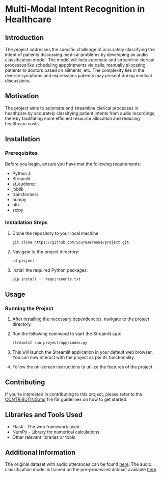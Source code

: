 # Multi-Modal Intent Recognition in Healthcare

## Introduction
The project addresses the specific challenge of accurately classifying the intent of patients discussing medical problems by developing an audio classification model. The model will help automate and streamline clerical processes like scheduling appointments via calls, manually allocating patients to doctors based on ailments, etc. The complexity lies in the diverse symptoms and expressions patients may present during medical discussions.

## Motivation
The project aims to automate and streamline clerical processes in healthcare by accurately classifying patient intents from audio recordings, thereby facilitating more efficient resource allocation and reducing healthcare costs.

## Installation

### Prerequisites
Before you begin, ensure you have met the following requirements:
- Python 3
- Streamlit
- st_audiorec
- joblib
- transformers
- numpy
- nltk
- scipy

### Installation Steps

1. Clone the repository to your local machine:
    ```bash
    git clone https://github.com/yourusername/project.git
    ```

2. Navigate to the project directory:
    ```bash
    cd project
    ```

3. Install the required Python packages:
    ```bash
    pip install -r requirements.txt
    ```

## Usage

### Running the Project

1. After installing the necessary dependencies, navigate to the project directory.

2. Run the following command to start the Streamlit app:
    ```bash
    streamlit run project/app/index.py
    ```

3. This will launch the Streamlit application in your default web browser. You can now interact with the project as per its functionality.

4. Follow the on-screen instructions to utilize the features of the project.

## Contributing

If you're interested in contributing to this project, please refer to the [CONTRIBUTING.md](CONTRIBUTING.md) file for guidelines on how to get started.

## Libraries and Tools Used

- Flask - The web framework used
- NumPy - Library for numerical calculations
- Other relevant libraries or tools

## Additional Information

The original dataset with audio utterances can be found [here](https://www.kaggle.com/datasets/paultimothymooney/medical-speech-transcription-and-intent/data). The audio classification model is trained on the pre-processed dataset available [here](https://huggingface.co/datasets/shreyas1104/medical-intent-audio-dataset-consolidated).



